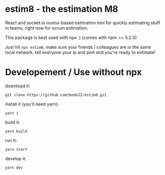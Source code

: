 # estim8 - the estimation M8

React and socket.io rooms-based estimation tool for quickly estimating stuff in teams, right now for scrum estimation.

This package is best used with npx :) (comes with npm >= 5.2.0)

Just hit `npx estim8`, make sure your friends / colleagues are in the same local network, tell everyone your ip and port and you're ready to estimate!

# Developement / Use without npx

download it:

`git clone https://github.com/bodo22/estim8.git`

install it (you'll need yarn):

`yarn i`

build it:

`yarn build`

run it:

`yarn start`

develop it:

`yarn dev`